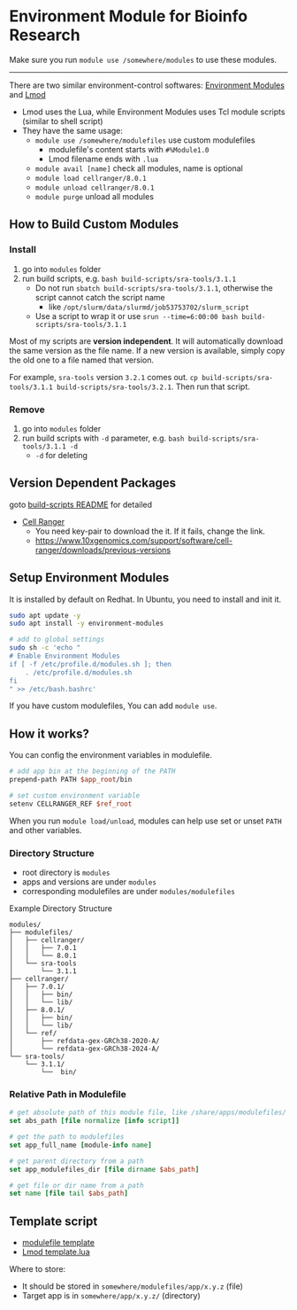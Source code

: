 # Environment Module for Bioinfo Research

Make sure you run `module use /somewhere/modules` to use these modules.

---

There are two similar environment-control softwares: [Environment Modules](https://modules.sourceforge.net/) and [Lmod](https://lmod.readthedocs.io/en/latest/index.html)

- Lmod uses the Lua, while Environment Modules uses Tcl module scripts (similar to shell script)
- They have the same usage:
  - `module use /somewhere/modulefiles` use custom modulefiles
    - modulefile's content starts with `#%Module1.0`
    - Lmod filename ends with `.lua`
  - `module avail [name]` check all modules, name is optional
  - `module load cellranger/8.0.1`
  - `module unload cellranger/8.0.1`
  - `module purge` unload all modules

## How to Build Custom Modules

### Install

1. go into `modules` folder
2. run build scripts, e.g. `bash build-scripts/sra-tools/3.1.1`
   - Do not run `sbatch build-scripts/sra-tools/3.1.1`, otherwise the script cannot catch the script name
      - like `/opt/slurm/data/slurmd/job53753702/slurm_script`
   - Use a script to wrap it or use `srun --time=6:00:00 bash build-scripts/sra-tools/3.1.1`

Most of my scripts are **version independent**. It will automatically download the same version as the file name.  If a new version is available, simply copy the old one to a file named that version.

For example, `sra-tools` version `3.2.1` comes out. `cp build-scripts/sra-tools/3.1.1 build-scripts/sra-tools/3.2.1`. Then run that script.

### Remove

1. go into `modules` folder
2. run build scripts with `-d` parameter, e.g. `bash build-scripts/sra-tools/3.1.1 -d`
   - `-d` for deleting

## Version Dependent Packages

goto [build-scripts README](build-scripts/README.md) for detailed

- [Cell Ranger](build-scripts/README.md#cell-ranger)
  - You need key-pair to download the it. If it fails, change the link.
  - https://www.10xgenomics.com/support/software/cell-ranger/downloads/previous-versions

## Setup Environment Modules

It is installed by default on Redhat. In Ubuntu, you need to install and init it.

```bash
sudo apt update -y
sudo apt install -y environment-modules

# add to global settings
sudo sh -c 'echo "
# Enable Environment Modules
if [ -f /etc/profile.d/modules.sh ]; then
    . /etc/profile.d/modules.sh
fi
" >> /etc/bash.bashrc'
```

If you have custom modulefiles, You can add `module use`.

## How it works?

You can config the environment variables in modulefile.

```tcl
# add app bin at the beginning of the PATH
prepend-path PATH $app_root/bin

# set custom environment variable
setenv CELLRANGER_REF $ref_root
```

When you run `module load/unload`, modules can help use set or unset `PATH` and other variables.

### Directory Structure

- root directory is `modules`
- apps and versions are under `modules`
- corresponding modulefiles are under `modules/modulefiles`

Example Directory Structure

```
modules/
├── modulefiles/
│   ├── cellranger/
│   │   ├── 7.0.1
│   │   └── 8.0.1
│   └── sra-tools
│       └── 3.1.1
├── cellranger/
│   ├── 7.0.1/
│   │   ├── bin/
│   │   └── lib/
│   ├── 8.0.1/
│   │   ├── bin/
│   │   └── lib/
│   └── ref/
│       ├── refdata-gex-GRCh38-2020-A/
│       └── refdata-gex-GRCh38-2024-A/
└── sra-tools/
    └── 3.1.1/
        └──  bin/
```

### Relative Path in Modulefile

```tcl
# get absolute path of this module file, like /share/apps/modulefiles/
set abs_path [file normalize [info script]]

# get the path to modulefiles
set app_full_name [module-info name]

# get parent directory from a path
set app_modulefiles_dir [file dirname $abs_path]

# get file or dir name from a path
set name [file tail $abs_path]
```

## Template script

- [modulefile template](build-scripts/template)
- [Lmod template.lua](build-scripts/template.lua)

Where to store:

- It should be stored in `somewhere/modulefiles/app/x.y.z` (file)
- Target app is in `somewhere/app/x.y.z/` (directory)


